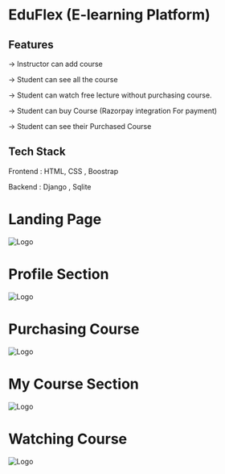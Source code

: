 
# EduFlex (E-learning Platform)

Features 
-
-> Instructor can add course 

-> Student can see all the course

-> Student can watch free lecture without purchasing course.

-> Student can buy Course (Razorpay integration For payment)

-> Student can see their Purchased Course


Tech Stack
-

Frontend : HTML, CSS , Boostrap 

Backend : Django , Sqlite


# Landing Page

![Logo](https://ik.imagekit.io/3wzfnznig/landing_page.png?updatedAt=1687460564149)


# Profile Section 

![Logo](https://ik.imagekit.io/3wzfnznig/my_profile.png?updatedAt=1687460563165)



# Purchasing Course 

![Logo](https://ik.imagekit.io/3wzfnznig/checkout.png?updatedAt=1687460562920)

# My Course Section 

![Logo](https://ik.imagekit.io/3wzfnznig/mycourses.png?updatedAt=1687460563168)


# Watching Course

![Logo](https://ik.imagekit.io/3wzfnznig/course_page.png?updatedAt=1687460563428)

